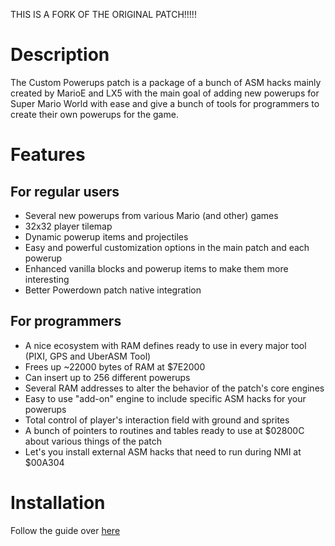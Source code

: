 THIS IS A FORK OF THE ORIGINAL PATCH!!!!!

# Description
The Custom Powerups patch is a package of a bunch of ASM hacks mainly created by MarioE and LX5 with the main goal of adding new powerups for Super Mario World with ease and give a bunch of tools for programmers to create their own powerups for the game.

# Features
## For regular users
- Several new powerups from various Mario (and other) games
- 32x32 player tilemap
- Dynamic powerup items and projectiles
- Easy and powerful customization options in the main patch and each powerup
- Enhanced vanilla blocks and powerup items to make them more interesting
- Better Powerdown patch native integration

## For programmers
- A nice ecosystem with RAM defines ready to use in every major tool (PIXI, GPS and UberASM Tool)
- Frees up ~22000 bytes of RAM at $7E2000
- Can insert up to 256 different powerups
- Several RAM addresses to alter the behavior of the patch's core engines
- Easy to use "add-on" engine to include specific ASM hacks for your powerups
- Total control of player's interaction field with ground and sprites
- A bunch of pointers to routines and tables ready to use at $02800C about various things of the patch
- Let's you install external ASM hacks that need to run during NMI at $00A304

# Installation
Follow the guide over [here](https://github.com/TheLX5/Powerups/wiki/2.-Installation)
